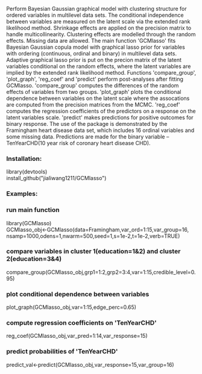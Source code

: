 Perform Bayesian Gaussian graphical model with clustering structure for ordered variables in multilevel data sets. The conditional independence between variables are measured on the latent scale via the extended rank likelihood method. Shrinkage effects are applied on the precision matrix to handle multicollinearity. Clustering effects are modelled through the random effects. Missing data are allowed.
The main function 'GCMlasso' fits Bayesian Gaussian copula model with graphical lasso prior for variables with ordering (continuous, ordinal and binary) in multilevel data sets. Adaptive graphical lasso prior is put on the precion matrix of the latent variables conditional on the random effects, where the latent variables are implied by the extended rank likelihood method.
Functions 'compare_group', 'plot_graph', 'reg_coef' and 'predict' perform post-analyses after fitting GCMlasso. 'compare_group' computes the differences of the random effects of variables from two groups. 'plot_graph' plots the conditional dependence between variables on the latent scale where the assocations are computed from the precision matrices from the MCMC. 'reg_coef' computes the regression coefficients of the predictors on a response on the latent variables scale. 'predict' makes predictions for positive outcomes for binary response.
The use of the package is demonstrated by the Framingham heart disease data set, which includes 16 ordinal variables and some missing data. Predictions are made for the binary variable – TenYearCHD(10 year risk of coronary heart disease CHD).


### Installation: 
library(devtools)\
install_github("jialiwang1211/GCMlasso")

### Examples:
### run main function
library(GCMlasso)\
GCMlasso_obj<-GCMlasso(data=Framingham,var_ord=1:15,var_group=16,
  nsamp=1000,odens=1,nwarm=500,seed=1,s=1e-2,t=1e-2,verb=TRUE)
  
### compare variables in cluster 1(education=1&2) and cluster 2(education=3&4)
compare_group(GCMlasso_obj,grp1=1:2,grp2=3:4,var=1:15,credible_level=0.95)
 
### plot conditional dependence between variables
plot_graph(GCMlasso_obj,var=1:15,edge_perc=0.65)

### compute regression coefficients on 'TenYearCHD'
reg_coef(GCMlasso_obj,var_pred=1:14,var_response=15)

### predict probabilities of 'TenYearCHD'
predict_val<-predict(GCMlasso_obj,var_response=15,var_group=16)

